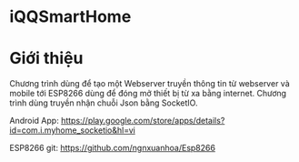 # iQQSmartHome
# Giới thiệu

Chương trình dùng để tạo một Webserver truyền thông tin từ webserver và mobile tới ESP8266 dùng để đóng mở thiết bị từ xa bằng internet.
Chương trình dùng truyền nhận chuỗi Json bằng SocketIO.

Android App: https://play.google.com/store/apps/details?id=com.i.myhome_socketio&hl=vi

ESP8266 git: https://github.com/ngnxuanhoa/Esp8266
